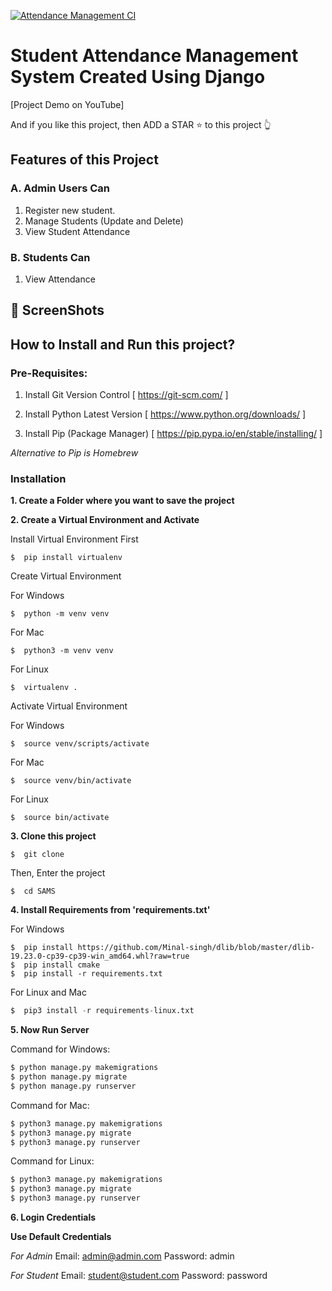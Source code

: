 [![Attendance Management CI](https://github.com/Minal-singh/AMS/actions/workflows/attendance-management.yml/badge.svg)](https://github.com/Minal-singh/AMS/actions/workflows/attendance-management.yml)

# Student Attendance Management System Created Using Django

[Project Demo on YouTube]

And if you like this project, then ADD a STAR ⭐️  to this project 👆

## Features of this Project

### A. Admin Users Can
1. Register new student.
2. Manage Students (Update and Delete)
3. View Student Attendance

### B. Students Can
1. View Attendance


## 📸 ScreenShots


## How to Install and Run this project?

### Pre-Requisites:
1. Install Git Version Control
[ https://git-scm.com/ ]

2. Install Python Latest Version
[ https://www.python.org/downloads/ ]

3. Install Pip (Package Manager)
[ https://pip.pypa.io/en/stable/installing/ ]

*Alternative to Pip is Homebrew*

### Installation
**1. Create a Folder where you want to save the project**

**2. Create a Virtual Environment and Activate**

Install Virtual Environment First
```
$  pip install virtualenv
```

Create Virtual Environment

For Windows
```
$  python -m venv venv
```
For Mac
```
$  python3 -m venv venv
```
For Linux
```
$  virtualenv .
```

Activate Virtual Environment

For Windows
```
$  source venv/scripts/activate
```

For Mac
```
$  source venv/bin/activate
```

For Linux
```
$  source bin/activate
```

**3. Clone this project**
```
$  git clone 
```

Then, Enter the project
```
$  cd SAMS
```

**4. Install Requirements from 'requirements.txt'**

For Windows
```
$  pip install https://github.com/Minal-singh/dlib/blob/master/dlib-19.23.0-cp39-cp39-win_amd64.whl?raw=true
$  pip install cmake
$  pip install -r requirements.txt
```
For Linux and Mac
```python
$  pip3 install -r requirements-linux.txt
```


**5. Now Run Server**

Command for Windows:
```python
$ python manage.py makemigrations
$ python manage.py migrate
$ python manage.py runserver
```

Command for Mac:
```python
$ python3 manage.py makemigrations
$ python3 manage.py migrate
$ python3 manage.py runserver
```

Command for Linux:
```python
$ python3 manage.py makemigrations
$ python3 manage.py migrate
$ python3 manage.py runserver
```

**6. Login Credentials**

**Use Default Credentials**

*For Admin*
Email: admin@admin.com
Password: admin

*For Student*
Email: student@student.com
Password: password
